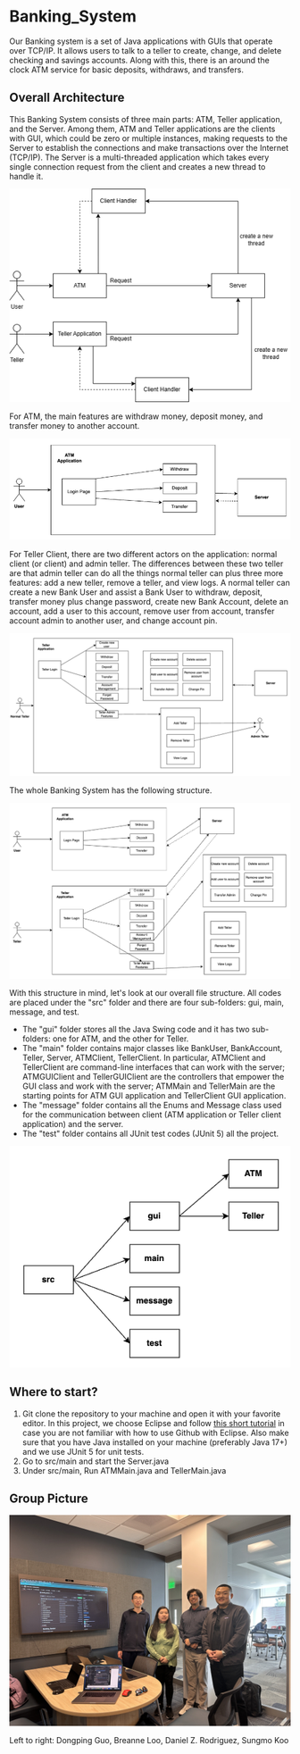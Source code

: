 # Banking_System

Our Banking system is a set of Java applications with GUIs that operate over TCP/IP. It allows users to talk to a teller to create, change, and delete checking and savings accounts. Along with this, there is an around the clock ATM service for basic deposits, withdraws, and transfers. 



## Overall Architecture

This Banking System consists of three main parts: ATM, Teller application, and the Server. Among them, ATM and Teller applications are the clients with GUI, which could be zero or multiple instances, making requests to the Server to establish the connections and make transactions over the Internet (TCP/IP). The Server is a multi-threaded application which takes every single connection request from the client and creates a new thread to handle it. 

![image-20240504193411287](./assets/Banking_System_Architecture.png)

For ATM, the main features are withdraw money, deposit money, and transfer money to another account.

![System_Overview-ATM](./assets/System_Overview_ATM.png)

For Teller Client, there are two different actors on the application: normal client (or client) and admin teller. The differences between these two teller are that admin teller can do all the things normal teller can plus three more features: add a new teller, remove a teller, and view logs. A normal teller can create a new Bank User and assist a Bank User to withdraw, deposit, transfer money plus change password, create new Bank Account, delete an account, add a user to this account, remove user from account, transfer account admin to another user, and change account pin.

![System_Overview_Teller_Client](./assets/System_Overview_Teller_Client.png)

The whole Banking System has the following structure. 

![High_Level_Functionalities](./assets/High_Level_Functionalities.png)

With this structure in mind, let's look at our overall file structure. All codes are placed under the "src" folder and there are four sub-folders: gui, main, message, and test. 

* The "gui" folder stores all the Java Swing code and it has two sub-folders: one for ATM, and the other for Teller.
* The "main" folder contains major classes like BankUser, BankAccount, Teller, Server, ATMClient, TellerClient. In particular, ATMClient and TellerClient are command-line interfaces that can work with the server; ATMGUIClient and TellerGUIClient are the controllers that empower the GUI class and work with the server; ATMMain and TellerMain are the starting points for ATM GUI application and TellerClient GUI application.
* The "message" folder contains all the Enums and Message class used for the communication between client (ATM application or Teller client application) and the server.
* The "test" folder contains all JUnit test codes (JUnit 5) all the project.

![File_Structure](./assets/File_Structure.png)

## Where to start?

1. Git clone the repository to your machine and open it with your favorite editor. In this project, we choose Eclipse and follow [this short tutorial](https://github.com/Donny-Guo/Eclipse-Github-Workflow?tab=readme-ov-file#2-download-existing-files-from-github) in case you are not familiar with how to use Github with Eclipse. Also make sure that you have Java installed on your machine (preferably Java 17+) and we use JUnit 5 for unit tests.
2. Go to src/main and start the Server.java
3. Under src/main, Run ATMMain.java and TellerMain.java



## Group Picture

<img src="thumbnails/Group_picture.JPG">

Left to right: Dongping Guo, Breanne Loo, Daniel Z. Rodriguez, Sungmo Koo